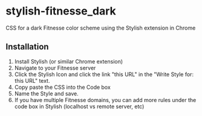 # stylish-fitnesse_dark
CSS for a dark Fitnesse color scheme using the Stylish extension in Chrome

## Installation
1. Install Stylish (or similar Chrome extension)
2. Navigate to your Fitnesse server
3. Click the Stylish Icon and click the link "this URL" in the "Write Style for: this URL" text.
4. Copy paste the CSS into the Code box
5. Name the Style and save.
6. If you have multiple Fitnesse domains, you can add more rules under the code box in Stylish (localhost vs remote server, etc)
